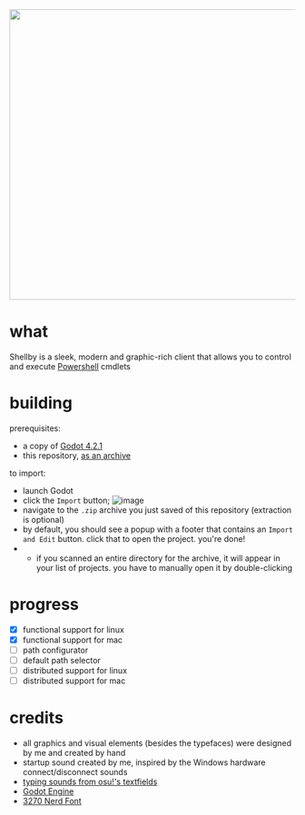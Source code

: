 <img src="https://github.com/Gapva/Shellby/assets/90116898/074726ac-191a-4956-8b64-5002b5e92606" width=512>

# what
Shellby is a sleek, modern and graphic-rich client that allows you to control and execute [Powershell](https://github.com/PowerShell/PowerShell?tab=readme-ov-file#get-powershell) cmdlets

# building
prerequisites:
- a copy of [Godot 4.2.1](https://github.com/godotengine/godot/releases/download/4.2.1-stable/Godot_v4.2.1-stable_win64.exe.zip)
- this repository, [as an archive](https://github.com/Gapva/Shellby/archive/refs/heads/main.zip)

to import:
- launch Godot
- click the `Import` button; ![image](https://github.com/Gapva/Shellby/assets/90116898/218866b6-d450-4a0e-93d4-9de7114613de)
- navigate to the `.zip` archive you just saved of this repository (extraction is optional)
- by default, you should see a popup with a footer that contains an `Import and Edit` button. click that to open the project. you're done!
- - if you scanned an entire directory for the archive, it will appear in your list of projects. you have to manually open it by double-clicking

# progress
- [x] functional support for linux
- [x] functional support for mac
- [ ] path configurator
- [ ] default path selector
- [ ] distributed support for linux
- [ ] distributed support for mac

# credits
- all graphics and visual elements (besides the typefaces) were designed by me and created by hand
- startup sound created by me, inspired by the Windows hardware connect/disconnect sounds
- [typing sounds from osu!'s textfields](https://github.com/ppy/osu-resources/tree/c3848d8b1c84966abe851d915bcca878415614b4/osu.Game.Resources/Samples/Keyboard)
- [Godot Engine](https://godotengine.org/)
- [3270 Nerd Font](https://github.com/ryanoasis/nerd-fonts/releases/download/v3.1.1/3270.zip)
